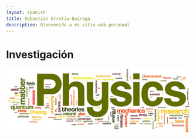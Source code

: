 ```yaml
---
layout: spanish
title: Sebastián Urrutia-Quiroga
description: Bienvenido a mi sitio web personal
---
```


# Investigación

![Research](./physics-wordle.jpg)
